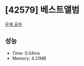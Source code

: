 # [42579] 베스트앨범

[문제 출처](https://school.programmers.co.kr/learn/courses/30/lessons/42579)

## 성능

- Time: 0.04ms
- Memory: 4.21MB